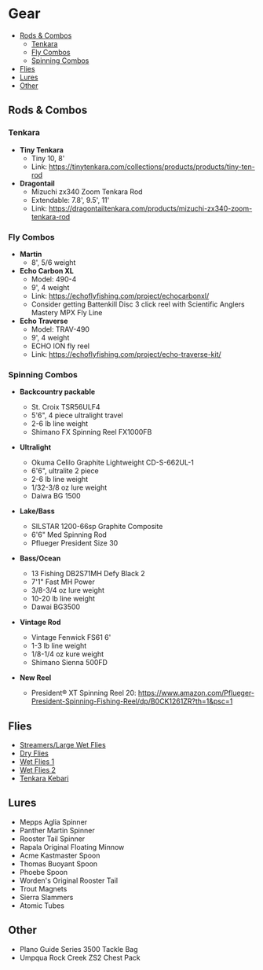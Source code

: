 # Gear

- [Rods & Combos](#rods--combos)
  - [Tenkara](#tenkara)
  - [Fly Combos](#fly-combos)
  - [Spinning Combos](#spinning-combos)
- [Flies](#flies)
- [Lures](#lures)
- [Other](#other)

## Rods & Combos

### Tenkara

- **Tiny Tenkara**
  - Tiny 10, 8'
  - Link: <https://tinytenkara.com/collections/products/products/tiny-ten-rod>
- **Dragontail**
  - Mizuchi zx340 Zoom Tenkara Rod
  - Extendable: 7.8', 9.5', 11'
  - Link: <https://dragontailtenkara.com/products/mizuchi-zx340-zoom-tenkara-rod>

### Fly Combos

- **Martin**
  - 8', 5/6 weight
- **Echo Carbon XL**
  - Model: 490-4
  - 9', 4 weight
  - Link: <https://echoflyfishing.com/project/echocarbonxl/>
  - Consider getting Battenkill Disc 3 click reel with Scientific Anglers Mastery MPX Fly Line
- **Echo Traverse**
  - Model: TRAV-490
  - 9', 4 weight
  - ECHO ION fly reel
  - Link: <https://echoflyfishing.com/project/echo-traverse-kit/>

### Spinning Combos

- **Backcountry packable**
  - St. Croix TSR56ULF4
  - 5'6", 4 piece ultralight travel
  - 2-6 lb line weight
  - Shimano FX Spinning Reel FX1000FB
- **Ultralight**
  - Okuma Celilo Graphite Lightweight CD-S-662UL-1
  - 6'6", ultralite 2 piece
  - 2-6 lb line weight
  - 1/32-3/8 oz lure weight
  - Daiwa BG 1500
- **Lake/Bass**
  - SILSTAR 1200-66sp Graphite Composite
  - 6'6" Med Spinning Rod
  - Pflueger President Size 30
- **Bass/Ocean**
  - 13 Fishing DB2S71MH Defy Black 2
  - 7'1" Fast MH Power
  - 3/8-3/4 oz lure weight
  - 10-20 lb line weight
  - Dawai BG3500
- **Vintage Rod**
  - Vintage Fenwick FS61 6'
  - 1-3 lb line weight
  - 1/8-1/4 oz kure weight
  - Shimano Sienna 500FD

- **New Reel**
  - President® XT Spinning Reel 20: https://www.amazon.com/Pflueger-President-Spinning-Fishing-Reel/dp/B0CK1261ZR?th=1&psc=1 
  
## Flies

- [Streamers/Large Wet Flies](/img/streamers.jpg)
- [Dry Flies](/img/dry-flies.jpg)
- [Wet Flies 1](/img/wet-flies-1.jpg)
- [Wet Flies 2](/img/wet-flies-2.jpg)
- [Tenkara Kebari](/img/kebari.jpg)

## Lures

- Mepps Aglia Spinner
- Panther Martin Spinner
- Rooster Tail Spinner
- Rapala Original Floating Minnow
- Acme Kastmaster Spoon
- Thomas Buoyant Spoon
- Phoebe Spoon
- Worden's Original Rooster Tail
- Trout Magnets
- Sierra Slammers
- Atomic Tubes

## Other

- Plano Guide Series 3500 Tackle Bag
- Umpqua Rock Creek ZS2 Chest Pack
